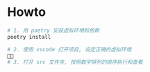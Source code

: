 # Howto

```bash
# 1. 用 poetry 安装虚拟环境和依赖
poetry install

# 2. 使用 vscode 打开项目, 设定正确的虚拟环境

# 3. 打开 src 文件夹, 按照数字排列的顺序执行和查看
```
